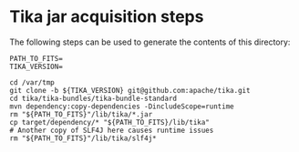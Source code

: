 # Tika jar acquisition steps

The following steps can be used to generate the contents of this
directory:

``` shell
PATH_TO_FITS=
TIKA_VERSION=

cd /var/tmp
git clone -b ${TIKA_VERSION} git@github.com:apache/tika.git
cd tika/tika-bundles/tika-bundle-standard
mvn dependency:copy-dependencies -DincludeScope=runtime
rm "${PATH_TO_FITS}"/lib/tika/*.jar
cp target/dependency/* "${PATH_TO_FITS}/lib/tika"
# Another copy of SLF4J here causes runtime issues
rm "${PATH_TO_FITS}"/lib/tika/slf4j*
```
